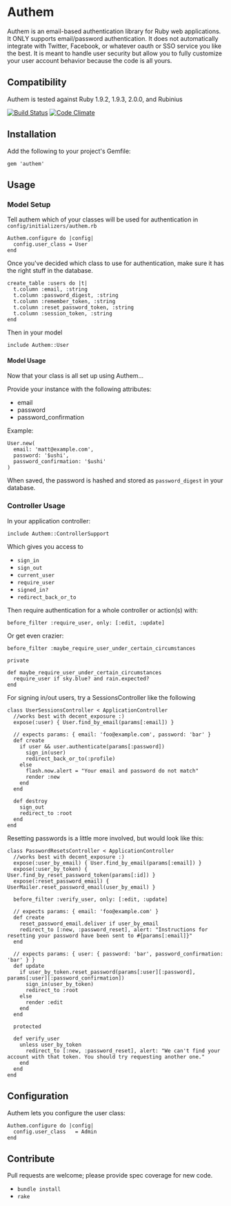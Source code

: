 # Authem

Authem is an email-based authentication library for Ruby web applications. It ONLY supports email/password authentication. It does not automatically integrate with Twitter, Facebook, or whatever oauth or SSO service you like the best. It is meant to handle user security but allow you to fully customize your user account behavior because the code is all yours.

## Compatibility

Authem is tested against Ruby 1.9.2, 1.9.3, 2.0.0, and Rubinius

[![Build Status](https://secure.travis-ci.org/paulelliott/authem.png)](http://travis-ci.org/paulelliott/authem)
[![Code Climate](https://codeclimate.com/github/paulelliott/authem.png)](https://codeclimate.com/github/paulelliott/authem)

## Installation

Add the following to your project's Gemfile:

    gem 'authem'

## Usage

### Model Setup

Tell authem which of your classes will be used for authentication in `config/initializers/authem.rb`

    Authem.configure do |config|
      config.user_class = User
    end

Once you've decided which class to use for authentication, make sure it has
the right stuff in the database.

    create_table :users do |t|
      t.column :email, :string
      t.column :password_digest, :string
      t.column :remember_token, :string
      t.column :reset_password_token, :string
      t.column :session_token, :string
    end

Then in your model

    include Authem::User

#### Model Usage

Now that your class is all set up using Authem...

Provide your instance with the following attributes:

* email
* password
* password\_confirmation

Example:

    User.new(
      email: 'matt@example.com',
      password: '$ushi',
      password_confirmation: '$ushi'
    )

When saved, the password is hashed and stored as `password_digest` in your
database.

### Controller Usage

In your application controller:

    include Authem::ControllerSupport

Which gives you access to

* `sign_in`
* `sign_out`
* `current_user`
* `require_user`
* `signed_in?`
* `redirect_back_or_to`

Then require authentication for a whole controller or action(s) with:

    before_filter :require_user, only: [:edit, :update]

Or get even crazier:

    before_filter :maybe_require_user_under_certain_circumstances

    private

    def maybe_require_user_under_certain_circumstances
      require_user if sky.blue? and rain.expected?
    end

For signing in/out users, try a SessionsController like the following

    class UserSessionsController < ApplicationController
      //works best with decent_exposure :)
      expose(:user) { User.find_by_email(params[:email]) }

      // expects params: { email: 'foo@example.com', password: 'bar' }
      def create
        if user && user.authenticate(params[:password])
          sign_in(user)
          redirect_back_or_to(:profile)
        else
          flash.now.alert = "Your email and password do not match"
          render :new
        end
      end

      def destroy
        sign_out
        redirect_to :root
      end
    end

Resetting passwords is a little more involved, but would look like this:

    class PasswordResetsController < ApplicationController
      //works best with decent_exposure :)
      expose(:user_by_email) { User.find_by_email(params[:email]) }
      expose(:user_by_token) { User.find_by_reset_password_token(params[:id]) }
      expose(:reset_password_email) { UserMailer.reset_password_email(user_by_email) }

      before_filter :verify_user, only: [:edit, :update]

      // expects params: { email: 'foo@example.com' }
      def create
        reset_password_email.deliver if user_by_email
        redirect_to [:new, :password_reset], alert: "Instructions for resetting your password have been sent to #{params[:email]}"
      end

      // expects params: { user: { password: 'bar', password_confirmation: 'bar' } }
      def update
        if user_by_token.reset_password(params[:user][:password], params[:user][:password_confirmation])
          sign_in(user_by_token)
          redirect_to :root
        else
          render :edit
        end
      end

      protected

      def verify_user
        unless user_by_token
          redirect_to [:new, :password_reset], alert: "We can't find your account with that token. You should try requesting another one."
        end
      end
    end


## Configuration

Authem lets you configure the user class:

    Authem.configure do |config|
      config.user_class   = Admin
    end

## Contribute

Pull requests are welcome; please provide spec coverage for new code.

* `bundle install`
* `rake`
